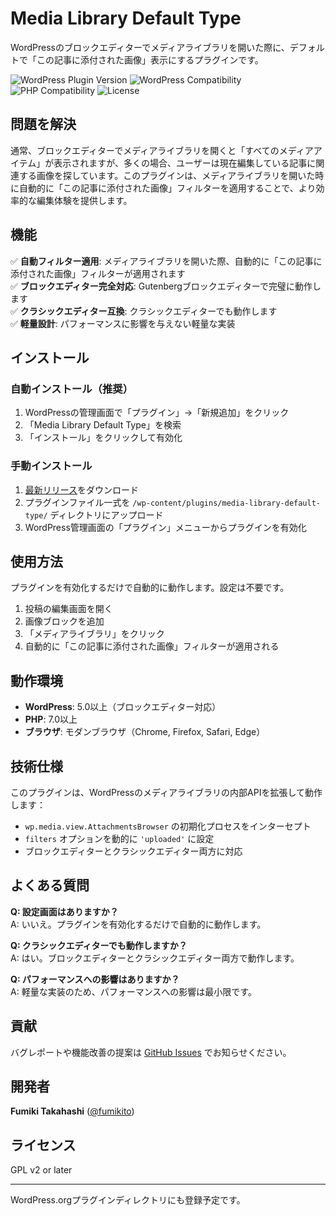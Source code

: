 # Media Library Default Type

WordPressのブロックエディターでメディアライブラリを開いた際に、デフォルトで「この記事に添付された画像」表示にするプラグインです。

![WordPress Plugin Version](https://img.shields.io/badge/version-1.0.4-blue.svg)
![WordPress Compatibility](https://img.shields.io/badge/WordPress-5.0%2B-green.svg)
![PHP Compatibility](https://img.shields.io/badge/PHP-7.0%2B-blue.svg)
![License](https://img.shields.io/badge/license-GPL%20v2%2B-orange.svg)

## 問題を解決

通常、ブロックエディターでメディアライブラリを開くと「すべてのメディアアイテム」が表示されますが、多くの場合、ユーザーは現在編集している記事に関連する画像を探しています。このプラグインは、メディアライブラリを開いた時に自動的に「この記事に添付された画像」フィルターを適用することで、より効率的な編集体験を提供します。

## 機能

✅ **自動フィルター適用**: メディアライブラリを開いた際、自動的に「この記事に添付された画像」フィルターが適用されます  
✅ **ブロックエディター完全対応**: Gutenbergブロックエディターで完璧に動作します  
✅ **クラシックエディター互換**: クラシックエディターでも動作します  
✅ **軽量設計**: パフォーマンスに影響を与えない軽量な実装  

## インストール

### 自動インストール（推奨）

1. WordPressの管理画面で「プラグイン」→「新規追加」をクリック
2. 「Media Library Default Type」を検索
3. 「インストール」をクリックして有効化

### 手動インストール

1. [最新リリース](https://github.com/fumikito/media-library-default-type/releases)をダウンロード
2. プラグインファイル一式を `/wp-content/plugins/media-library-default-type/` ディレクトリにアップロード
3. WordPress管理画面の「プラグイン」メニューからプラグインを有効化

## 使用方法

プラグインを有効化するだけで自動的に動作します。設定は不要です。

1. 投稿の編集画面を開く
2. 画像ブロックを追加
3. 「メディアライブラリ」をクリック
4. 自動的に「この記事に添付された画像」フィルターが適用される

## 動作環境

- **WordPress**: 5.0以上（ブロックエディター対応）
- **PHP**: 7.0以上
- **ブラウザ**: モダンブラウザ（Chrome, Firefox, Safari, Edge）

## 技術仕様

このプラグインは、WordPressのメディアライブラリの内部APIを拡張して動作します：

- `wp.media.view.AttachmentsBrowser` の初期化プロセスをインターセプト
- `filters` オプションを動的に `'uploaded'` に設定
- ブロックエディターとクラシックエディター両方に対応

## よくある質問

**Q: 設定画面はありますか？**  
A: いいえ。プラグインを有効化するだけで自動的に動作します。

**Q: クラシックエディターでも動作しますか？**  
A: はい。ブロックエディターとクラシックエディター両方で動作します。

**Q: パフォーマンスへの影響はありますか？**  
A: 軽量な実装のため、パフォーマンスへの影響は最小限です。

## 貢献

バグレポートや機能改善の提案は [GitHub Issues](https://github.com/tarosky/media-library-default-type/issues) でお知らせください。

## 開発者

**Fumiki Takahashi** ([@fumikito](https://github.com/fumikito))

## ライセンス

GPL v2 or later

---

WordPress.orgプラグインディレクトリにも登録予定です。
